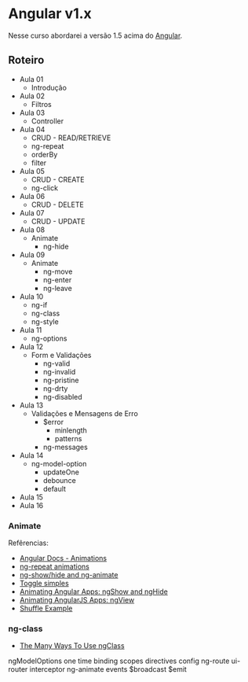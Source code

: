 # Angular v1.x

Nesse curso abordarei a versão 1.5 acima do [Angular](https://angularjs.org/).


## Roteiro

- Aula 01
  + Introdução
- Aula 02
  + Filtros
- Aula 03
  + Controller
- Aula 04
  - CRUD - READ/RETRIEVE
  - ng-repeat
  - orderBy
  - filter
- Aula 05
  - CRUD - CREATE
  - ng-click
- Aula 06
  + CRUD - DELETE
- Aula 07
  + CRUD - UPDATE
- Aula 08
  + Animate
    + ng-hide
- Aula 09
  + Animate
    + ng-move
    + ng-enter
    + ng-leave
- Aula 10
  - ng-if
  - ng-class
  - ng-style
- Aula 11
  - ng-options
- Aula 12
  + Form e Validações
    * ng-valid
    * ng-invalid
    * ng-pristine
    * ng-drty
    * ng-disabled
- Aula 13
  + Validações e Mensagens de Erro
    * $error
      - minlength
      - patterns
    * ng-messages
- Aula 14
  + ng-model-option
    * updateOne
    * debounce
    * default
- Aula 15
- Aula 16

### Animate

Refêrencias:

- [Angular Docs - Animations](https://docs.angularjs.org/guide/animations)
- [ng-repeat animations](http://codepen.io/EricSimons/pen/VYGQwX)
- [ng-show/hide and ng-animate](http://jsfiddle.net/raving/hgjrmoru/)
- [Toggle simples](http://plnkr.co/edit/EGkylQ?p=preview)
- [Animating Angular Apps: ngShow and ngHide](https://scotch.io/tutorials/animating-angular-apps-ngshow-and-nghide)
- [Animating AngularJS Apps: ngView](https://scotch.io/tutorials/animating-angularjs-apps-ngview)
- [Shuffle Example](http://jsfiddle.net/yfajy/3/)

### ng-class

- [The Many Ways To Use ngClass](https://scotch.io/tutorials/the-many-ways-to-use-ngclass)

ngModelOptions
one time binding
scopes
directives
config
ng-route
ui-router
interceptor
ng-animate
events
$broadcast
$emit
